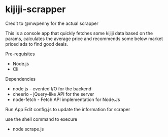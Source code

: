 # kijiji-scrapper

Credit to @mwpenny for the actual scrapper

This is a console app that quickly fetches some kijiji data based on the params, calculates the average price and recommends some below market priced ads to find good deals.

Pre-requisites
- Node.js
- Cli

Dependencies

- node.js - evented I/O for the backend
- cheerio - jQuery-like API for the server
- node-fetch - Fetch API implementation for Node.Js

Run App
Edit config.js to update the information for scraper

use the shell command to execure

- node scrape.js
